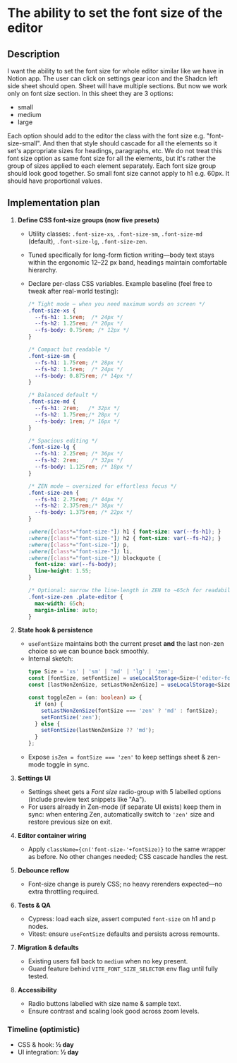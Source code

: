 # The ability to set the font size of the editor

## Description
I want the ability to set the font size for whole editor similar like we have in Notion app.
The user can click on settings gear icon and the Shadcn left side sheet should open.
Sheet will have multiple sections. But now we work only on font size section.
In this sheet they are 3 options:
- small
- medium
- large

Each option should add to the editor the class with the font size e.g. "font-size-small".
And then that style should cascade for all the elements so it set's appropriate sizes for headings, paragraphs, etc.
We do not treat this font size option as same font size for all the elements, but it's rather the group of sizes applied to each element separately.
Each font size group should look good together. So small font size cannot apply to h1 e.g. 60px. It should have proportional values.

## Implementation plan
1. **Define CSS font-size groups (now five presets)**
   - Utility classes: `.font-size-xs`, `.font-size-sm`, `.font-size-md` (default), `.font-size-lg`, `.font-size-zen`.
   - Tuned specifically for long-form fiction writing—body text stays within the ergonomic 12–22 px band, headings maintain comfortable hierarchy.
   - Declare per-class CSS variables. Example baseline (feel free to tweak after real-world testing):

     ```css
     /* Tight mode – when you need maximum words on screen */
     .font-size-xs {
       --fs-h1: 1.5rem;  /* 24px */
       --fs-h2: 1.25rem; /* 20px */
       --fs-body: 0.75rem; /* 12px */
     }

     /* Compact but readable */
     .font-size-sm {
       --fs-h1: 1.75rem; /* 28px */
       --fs-h2: 1.5rem;  /* 24px */
       --fs-body: 0.875rem; /* 14px */
     }

     /* Balanced default */
     .font-size-md {
       --fs-h1: 2rem;   /* 32px */
       --fs-h2: 1.75rem;/* 28px */
       --fs-body: 1rem; /* 16px */
     }

     /* Spacious editing */
     .font-size-lg {
       --fs-h1: 2.25rem; /* 36px */
       --fs-h2: 2rem;    /* 32px */
       --fs-body: 1.125rem; /* 18px */
     }

     /* ZEN mode – oversized for effortless focus */
     .font-size-zen {
       --fs-h1: 2.75rem; /* 44px */
       --fs-h2: 2.375rem;/* 38px */
       --fs-body: 1.375rem; /* 22px */
     }

     :where([class*="font-size-"]) h1 { font-size: var(--fs-h1); }
     :where([class*="font-size-"]) h2 { font-size: var(--fs-h2); }
     :where([class*="font-size-"]) p,
     :where([class*="font-size-"]) li,
     :where([class*="font-size-"]) blockquote {
       font-size: var(--fs-body);
       line-height: 1.55;
     }

     /* Optional: narrow the line-length in ZEN to ~65ch for readability */
     .font-size-zen .plate-editor {
       max-width: 65ch;
       margin-inline: auto;
     }
     ```

2. **State hook & persistence**
   - `useFontSize` maintains both the current preset **and** the last non-zen choice so we can bounce back smoothly.
   - Internal sketch:
     ```ts
     type Size = 'xs' | 'sm' | 'md' | 'lg' | 'zen';
     const [fontSize, setFontSize] = useLocalStorage<Size>('editor-font-size', 'md');
     const [lastNonZenSize, setLastNonZenSize] = useLocalStorage<Size>('editor-last-non-zen', 'md');

     const toggleZen = (on: boolean) => {
       if (on) {
         setLastNonZenSize(fontSize === 'zen' ? 'md' : fontSize);
         setFontSize('zen');
       } else {
         setFontSize(lastNonZenSize ?? 'md');
       }
     };
     ```
   - Expose `isZen = fontSize === 'zen'` to keep settings sheet & zen-mode toggle in sync.

3. **Settings UI**
   - Settings sheet gets a *Font size* radio-group with 5 labelled options (include preview text snippets like "Aa").
   - For users already in Zen-mode (if separate UI exists) keep them in sync: when entering Zen, automatically switch to `'zen'` size and restore previous size on exit.

4. **Editor container wiring**
   - Apply `className={cn('font-size-'+fontSize)}` to the same wrapper as before. No other changes needed; CSS cascade handles the rest.

5. **Debounce reflow**
   - Font-size change is purely CSS; no heavy rerenders expected—no extra throttling required.

6. **Tests & QA**
   - Cypress: load each size, assert computed `font-size` on h1 and p nodes.
   - Vitest: ensure `useFontSize` defaults and persists across remounts.

7. **Migration & defaults**
   - Existing users fall back to `medium` when no key present.
   - Guard feature behind `VITE_FONT_SIZE_SELECTOR` env flag until fully tested.

8. **Accessibility**
   - Radio buttons labelled with size name & sample text.
   - Ensure contrast and scaling look good across zoom levels.

### Timeline (optimistic)
- CSS & hook: **½ day**
- UI integration: **½ day**
